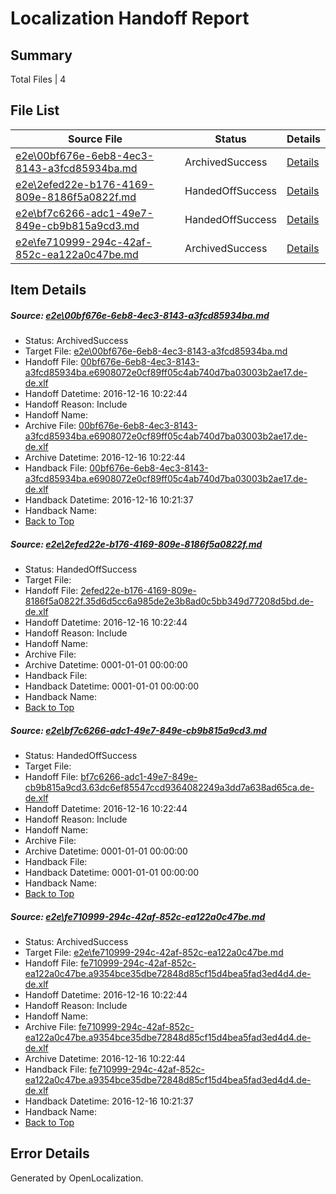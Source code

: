 # <a name='report-top'></a> Localization Handoff Report

## Summary
 Total Files | 4

## File List
 Source File | Status | Details 
 ----------- | ------ | ------- 
 [e2e\00bf676e-6eb8-4ec3-8143-a3fcd85934ba.md](https://github.com/OpenLocalizationTestOrg/ol-test0/blob/64d2955220cd7248ffdbeed56bbb65f2ba9a31f2/e2e/00bf676e-6eb8-4ec3-8143-a3fcd85934ba.md) | ArchivedSuccess | [Details](#65eb72e8940b0ba6d6b22101378c45df5d84f58e1)
 [e2e\2efed22e-b176-4169-809e-8186f5a0822f.md](https://github.com/OpenLocalizationTestOrg/ol-test0/blob/e379af0ca399888eb6fe6575fb6c153d833a117e/e2e/2efed22e-b176-4169-809e-8186f5a0822f.md) | HandedOffSuccess | [Details](#109604467f2c02c8033c23cc0a4977d0d1c588322)
 [e2e\bf7c6266-adc1-49e7-849e-cb9b815a9cd3.md](https://github.com/OpenLocalizationTestOrg/ol-test0/blob/e379af0ca399888eb6fe6575fb6c153d833a117e/e2e/bf7c6266-adc1-49e7-849e-cb9b815a9cd3.md) | HandedOffSuccess | [Details](#4de6080218a30f2156a627b18a04e1d304cb7f7c5)
 [e2e\fe710999-294c-42af-852c-ea122a0c47be.md](https://github.com/OpenLocalizationTestOrg/ol-test0/blob/64d2955220cd7248ffdbeed56bbb65f2ba9a31f2/e2e/fe710999-294c-42af-852c-ea122a0c47be.md) | ArchivedSuccess | [Details](#44087f6212bc80f60eb2b7f20de9f2a9e2a9c6046)

## Item Details
##### <a name='65eb72e8940b0ba6d6b22101378c45df5d84f58e1'></a> Source: [e2e\00bf676e-6eb8-4ec3-8143-a3fcd85934ba.md](https://github.com/OpenLocalizationTestOrg/ol-test0/blob/64d2955220cd7248ffdbeed56bbb65f2ba9a31f2/e2e/00bf676e-6eb8-4ec3-8143-a3fcd85934ba.md)
* Status: ArchivedSuccess
* Target File: [e2e\00bf676e-6eb8-4ec3-8143-a3fcd85934ba.md](https://github.com/OpenLocalizationTestOrg/ol-test0-dede/blob/86dd73a1a298ad8e5edd4df73304b11924a0a9fa/e2e/00bf676e-6eb8-4ec3-8143-a3fcd85934ba.md)
* Handoff File: [00bf676e-6eb8-4ec3-8143-a3fcd85934ba.e6908072e0cf89ff05c4ab740d7ba03003b2ae17.de-de.xlf](https://github.com/OpenLocalizationTestOrg/ol-test0-handoff/blob/fb05910dc5bb38b92065c8bd91588ca388acc97c/ol-handoff/OpenLocalizationTestOrg/ol-test0-dede/xinjiang/low/00bf676e-6eb8-4ec3-8143-a3fcd85934ba.e6908072e0cf89ff05c4ab740d7ba03003b2ae17.de-de.xlf)
* Handoff Datetime: 2016-12-16 10:22:44
* Handoff Reason: Include
* Handoff Name: 
* Archive File: [00bf676e-6eb8-4ec3-8143-a3fcd85934ba.e6908072e0cf89ff05c4ab740d7ba03003b2ae17.de-de.xlf](https://github.com/OpenLocalizationTestOrg/ol-test0-handoff/blob/84240a94b0869d1a65bef05618963ece1adecee5/ol-archive/OpenLocalizationTestOrg/ol-test0-dede/xinjiang/low/00bf676e-6eb8-4ec3-8143-a3fcd85934ba.e6908072e0cf89ff05c4ab740d7ba03003b2ae17.de-de.xlf)
* Archive Datetime: 2016-12-16 10:22:44
* Handback File: [00bf676e-6eb8-4ec3-8143-a3fcd85934ba.e6908072e0cf89ff05c4ab740d7ba03003b2ae17.de-de.xlf](https://github.com/OpenLocalizationTestOrg/ol-test0-handback/blob/22e329ed5d27851819014927e30c64395694c358/ol-handback/OpenLocalizationTestOrg/ol-test0-dede/xinjiang/high/00bf676e-6eb8-4ec3-8143-a3fcd85934ba.e6908072e0cf89ff05c4ab740d7ba03003b2ae17.de-de.xlf)
* Handback Datetime: 2016-12-16 10:21:37
* Handback Name: 
* [Back to Top](#report-top)

##### <a name='109604467f2c02c8033c23cc0a4977d0d1c588322'></a> Source: [e2e\2efed22e-b176-4169-809e-8186f5a0822f.md](https://github.com/OpenLocalizationTestOrg/ol-test0/blob/e379af0ca399888eb6fe6575fb6c153d833a117e/e2e/2efed22e-b176-4169-809e-8186f5a0822f.md)
* Status: HandedOffSuccess
* Target File: 
* Handoff File: [2efed22e-b176-4169-809e-8186f5a0822f.35d6d5cc6a985de2e3b8ad0c5bb349d77208d5bd.de-de.xlf](https://github.com/OpenLocalizationTestOrg/ol-test0-handoff/blob/fb05910dc5bb38b92065c8bd91588ca388acc97c/ol-handoff/OpenLocalizationTestOrg/ol-test0-dede/xinjiang/low/2efed22e-b176-4169-809e-8186f5a0822f.35d6d5cc6a985de2e3b8ad0c5bb349d77208d5bd.de-de.xlf)
* Handoff Datetime: 2016-12-16 10:22:44
* Handoff Reason: Include
* Handoff Name: 
* Archive File: 
* Archive Datetime: 0001-01-01 00:00:00
* Handback File: 
* Handback Datetime: 0001-01-01 00:00:00
* Handback Name: 
* [Back to Top](#report-top)

##### <a name='4de6080218a30f2156a627b18a04e1d304cb7f7c5'></a> Source: [e2e\bf7c6266-adc1-49e7-849e-cb9b815a9cd3.md](https://github.com/OpenLocalizationTestOrg/ol-test0/blob/e379af0ca399888eb6fe6575fb6c153d833a117e/e2e/bf7c6266-adc1-49e7-849e-cb9b815a9cd3.md)
* Status: HandedOffSuccess
* Target File: 
* Handoff File: [bf7c6266-adc1-49e7-849e-cb9b815a9cd3.63dc6ef85547ccd9364082249a3dd7a638ad65ca.de-de.xlf](https://github.com/OpenLocalizationTestOrg/ol-test0-handoff/blob/fb05910dc5bb38b92065c8bd91588ca388acc97c/ol-handoff/OpenLocalizationTestOrg/ol-test0-dede/xinjiang/low/bf7c6266-adc1-49e7-849e-cb9b815a9cd3.63dc6ef85547ccd9364082249a3dd7a638ad65ca.de-de.xlf)
* Handoff Datetime: 2016-12-16 10:22:44
* Handoff Reason: Include
* Handoff Name: 
* Archive File: 
* Archive Datetime: 0001-01-01 00:00:00
* Handback File: 
* Handback Datetime: 0001-01-01 00:00:00
* Handback Name: 
* [Back to Top](#report-top)

##### <a name='44087f6212bc80f60eb2b7f20de9f2a9e2a9c6046'></a> Source: [e2e\fe710999-294c-42af-852c-ea122a0c47be.md](https://github.com/OpenLocalizationTestOrg/ol-test0/blob/64d2955220cd7248ffdbeed56bbb65f2ba9a31f2/e2e/fe710999-294c-42af-852c-ea122a0c47be.md)
* Status: ArchivedSuccess
* Target File: [e2e\fe710999-294c-42af-852c-ea122a0c47be.md](https://github.com/OpenLocalizationTestOrg/ol-test0-dede/blob/86dd73a1a298ad8e5edd4df73304b11924a0a9fa/e2e/fe710999-294c-42af-852c-ea122a0c47be.md)
* Handoff File: [fe710999-294c-42af-852c-ea122a0c47be.a9354bce35dbe72848d85cf15d4bea5fad3ed4d4.de-de.xlf](https://github.com/OpenLocalizationTestOrg/ol-test0-handoff/blob/fb05910dc5bb38b92065c8bd91588ca388acc97c/ol-handoff/OpenLocalizationTestOrg/ol-test0-dede/xinjiang/low/fe710999-294c-42af-852c-ea122a0c47be.a9354bce35dbe72848d85cf15d4bea5fad3ed4d4.de-de.xlf)
* Handoff Datetime: 2016-12-16 10:22:44
* Handoff Reason: Include
* Handoff Name: 
* Archive File: [fe710999-294c-42af-852c-ea122a0c47be.a9354bce35dbe72848d85cf15d4bea5fad3ed4d4.de-de.xlf](https://github.com/OpenLocalizationTestOrg/ol-test0-handoff/blob/84240a94b0869d1a65bef05618963ece1adecee5/ol-archive/OpenLocalizationTestOrg/ol-test0-dede/xinjiang/low/fe710999-294c-42af-852c-ea122a0c47be.a9354bce35dbe72848d85cf15d4bea5fad3ed4d4.de-de.xlf)
* Archive Datetime: 2016-12-16 10:22:44
* Handback File: [fe710999-294c-42af-852c-ea122a0c47be.a9354bce35dbe72848d85cf15d4bea5fad3ed4d4.de-de.xlf](https://github.com/OpenLocalizationTestOrg/ol-test0-handback/blob/22e329ed5d27851819014927e30c64395694c358/ol-handback/OpenLocalizationTestOrg/ol-test0-dede/xinjiang/high/fe710999-294c-42af-852c-ea122a0c47be.a9354bce35dbe72848d85cf15d4bea5fad3ed4d4.de-de.xlf)
* Handback Datetime: 2016-12-16 10:21:37
* Handback Name: 
* [Back to Top](#report-top)


## Error Details

Generated by OpenLocalization.
